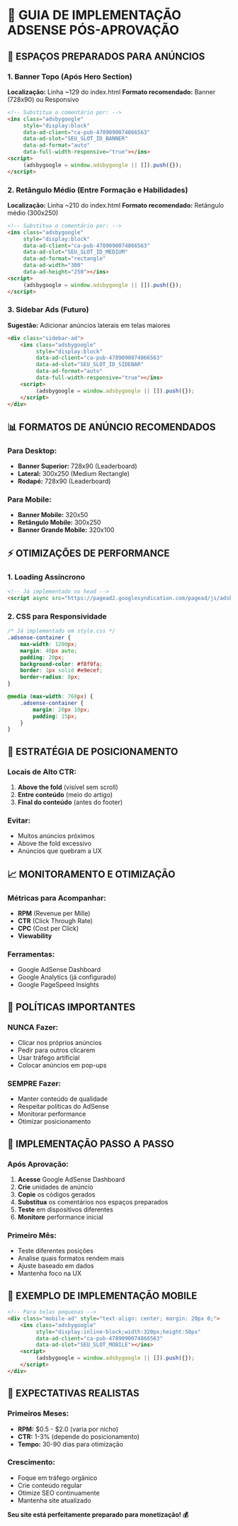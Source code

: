 # 🎯 GUIA DE IMPLEMENTAÇÃO ADSENSE PÓS-APROVAÇÃO

## 📍 **ESPAÇOS PREPARADOS PARA ANÚNCIOS**

### **1. Banner Topo (Após Hero Section)**
**Localização:** Linha ~129 do index.html
**Formato recomendado:** Banner (728x90) ou Responsivo
```html
<!-- Substitua o comentário por: -->
<ins class="adsbygoogle"
     style="display:block"
     data-ad-client="ca-pub-4789090074866563"
     data-ad-slot="SEU_SLOT_ID_BANNER"
     data-ad-format="auto"
     data-full-width-responsive="true"></ins>
<script>
     (adsbygoogle = window.adsbygoogle || []).push({});
</script>
```

### **2. Retângulo Médio (Entre Formação e Habilidades)**
**Localização:** Linha ~210 do index.html
**Formato recomendado:** Retângulo médio (300x250)
```html
<!-- Substitua o comentário por: -->
<ins class="adsbygoogle"
     style="display:block"
     data-ad-client="ca-pub-4789090074866563"
     data-ad-slot="SEU_SLOT_ID_MEDIUM"
     data-ad-format="rectangle"
     data-ad-width="300"
     data-ad-height="250"></ins>
<script>
     (adsbygoogle = window.adsbygoogle || []).push({});
</script>
```

### **3. Sidebar Ads (Futuro)**
**Sugestão:** Adicionar anúncios laterais em telas maiores
```html
<div class="sidebar-ad">
    <ins class="adsbygoogle"
         style="display:block"
         data-ad-client="ca-pub-4789090074866563"
         data-ad-slot="SEU_SLOT_ID_SIDEBAR"
         data-ad-format="auto"
         data-full-width-responsive="true"></ins>
    <script>
         (adsbygoogle = window.adsbygoogle || []).push({});
    </script>
</div>
```

## 📊 **FORMATOS DE ANÚNCIO RECOMENDADOS**

### **Para Desktop:**
- **Banner Superior:** 728x90 (Leaderboard)
- **Lateral:** 300x250 (Medium Rectangle)
- **Rodapé:** 728x90 (Leaderboard)

### **Para Mobile:**
- **Banner Mobile:** 320x50
- **Retângulo Mobile:** 300x250
- **Banner Grande Mobile:** 320x100

## ⚡ **OTIMIZAÇÕES DE PERFORMANCE**

### **1. Loading Assíncrono**
```html
<!-- Já implementado no head -->
<script async src="https://pagead2.googlesyndication.com/pagead/js/adsbygoogle.js?client=ca-pub-4789090074866563" crossorigin="anonymous"></script>
```

### **2. CSS para Responsividade**
```css
/* Já implementado em style.css */
.adsense-container {
    max-width: 1200px;
    margin: 40px auto;
    padding: 20px;
    background-color: #f8f9fa;
    border: 1px solid #e9ecef;
    border-radius: 8px;
}

@media (max-width: 768px) {
    .adsense-container {
        margin: 20px 10px;
        padding: 15px;
    }
}
```

## 🎯 **ESTRATÉGIA DE POSICIONAMENTO**

### **Locais de Alto CTR:**
1. **Above the fold** (visível sem scroll)
2. **Entre conteúdo** (meio do artigo)
3. **Final do conteúdo** (antes do footer)

### **Evitar:**
- Muitos anúncios próximos
- Above the fold excessivo
- Anúncios que quebram a UX

## 📈 **MONITORAMENTO E OTIMIZAÇÃO**

### **Métricas para Acompanhar:**
- **RPM** (Revenue per Mille)
- **CTR** (Click Through Rate)
- **CPC** (Cost per Click)
- **Viewability**

### **Ferramentas:**
- Google AdSense Dashboard
- Google Analytics (já configurado)
- Google PageSpeed Insights

## 🚫 **POLÍTICAS IMPORTANTES**

### **NUNCA Fazer:**
- Clicar nos próprios anúncios
- Pedir para outros clicarem
- Usar tráfego artificial
- Colocar anúncios em pop-ups

### **SEMPRE Fazer:**
- Manter conteúdo de qualidade
- Respeitar políticas do AdSense
- Monitorar performance
- Otimizar posicionamento

## 🔧 **IMPLEMENTAÇÃO PASSO A PASSO**

### **Após Aprovação:**

1. **Acesse** Google AdSense Dashboard
2. **Crie** unidades de anúncio
3. **Copie** os códigos gerados
4. **Substitua** os comentários nos espaços preparados
5. **Teste** em dispositivos diferentes
6. **Monitore** performance inicial

### **Primeiro Mês:**
- Teste diferentes posições
- Analise quais formatos rendem mais
- Ajuste baseado em dados
- Mantenha foco na UX

## 📱 **EXEMPLO DE IMPLEMENTAÇÃO MOBILE**

```html
<!-- Para telas pequenas -->
<div class="mobile-ad" style="text-align: center; margin: 20px 0;">
    <ins class="adsbygoogle"
         style="display:inline-block;width:320px;height:50px"
         data-ad-client="ca-pub-4789090074866563"
         data-ad-slot="SEU_SLOT_MOBILE"></ins>
    <script>
         (adsbygoogle = window.adsbygoogle || []).push({});
    </script>
</div>
```

## 🎉 **EXPECTATIVAS REALISTAS**

### **Primeiros Meses:**
- **RPM:** $0.5 - $2.0 (varia por nicho)
- **CTR:** 1-3% (depende do posicionamento)
- **Tempo:** 30-90 dias para otimização

### **Crescimento:**
- Foque em tráfego orgânico
- Crie conteúdo regular
- Otimize SEO continuamente
- Mantenha site atualizado

**Seu site está perfeitamente preparado para monetização! 💰**

